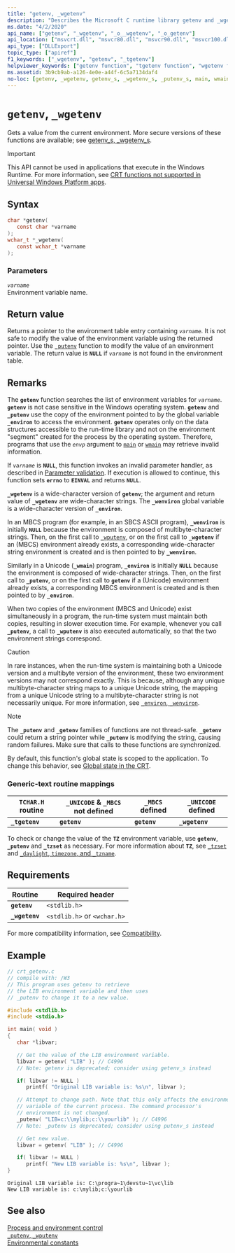 ```yaml
---
title: "getenv, _wgetenv"
description: "Describes the Microsoft C runtime library getenv and _wgetenv functions."
ms.date: "4/2/2020"
api_name: ["getenv", "_wgetenv", "_o__wgetenv", "_o_getenv"]
api_location: ["msvcrt.dll", "msvcr80.dll", "msvcr90.dll", "msvcr100.dll", "msvcr100_clr0400.dll", "msvcr110.dll", "msvcr110_clr0400.dll", "msvcr120.dll", "msvcr120_clr0400.dll", "ucrtbase.dll", "api-ms-win-crt-environment-l1-1-0.dll", "api-ms-win-crt-private-l1-1-0.dll"]
api_type: ["DLLExport"]
topic_type: ["apiref"]
f1_keywords: ["_wgetenv", "getenv", "_tgetenv"]
helpviewer_keywords: ["getenv function", "tgetenv function", "wgetenv function", "environment values", "environment variables", "_tgetenv function", "_wgetenv function"]
ms.assetid: 3b9cb9ab-a126-4e0e-a44f-6c5a7134daf4
no-loc: [getenv, _wgetenv, getenv_s, _wgetenv_s, _putenv_s, main, wmain, errno, EINVAL, ERANGE, _environ, _wenviron, _putenv, _wputenv, _tgetenv_s, _tzset, _dupenv_s, _wdupenv_s]
---
```

# `getenv`, `_wgetenv`

Gets a value from the current environment. More secure versions of these functions are available; see [getenv_s, _wgetenv_s](getenv-s-wgetenv-s.md).

> [!IMPORTANT]
> This API cannot be used in applications that execute in the Windows Runtime. For more information, see [CRT functions not supported in Universal Windows Platform apps](../../cppcx/crt-functions-not-supported-in-universal-windows-platform-apps.md).

## Syntax

```C
char *getenv(
   const char *varname
);
wchar_t *_wgetenv(
   const wchar_t *varname
);
```

### Parameters

*`varname`*<br/>
Environment variable name.

## Return value

Returns a pointer to the environment table entry containing *`varname`*. It is not safe to modify the value of the environment variable using the returned pointer. Use the [`_putenv`](putenv-wputenv.md) function to modify the value of an environment variable. The return value is **`NULL`** if *`varname`* is not found in the environment table.

## Remarks

The **`getenv`** function searches the list of environment variables for *`varname`*. **`getenv`** is not case sensitive in the Windows operating system. **`getenv`** and **`_putenv`** use the copy of the environment pointed to by the global variable **`_environ`** to access the environment. **`getenv`** operates only on the data structures accessible to the run-time library and not on the environment "segment" created for the process by the operating system. Therefore, programs that use the *`envp`* argument to [`main`](../../cpp/main-function-command-line-args.md) or [`wmain`](../../cpp/main-function-command-line-args.md) may retrieve invalid information.

If *`varname`* is **`NULL`**, this function invokes an invalid parameter handler, as described in [Parameter validation](../parameter-validation.md). If execution is allowed to continue, this function sets **`errno`** to **`EINVAL`** and returns **`NULL`**.

**`_wgetenv`** is a wide-character version of **`getenv`**; the argument and return value of **`_wgetenv`** are wide-character strings. The **`_wenviron`** global variable is a wide-character version of **`_environ`**.

In an MBCS program (for example, in an SBCS ASCII program), **`_wenviron`** is initially **`NULL`** because the environment is composed of multibyte-character strings. Then, on the first call to [`_wputenv`](putenv-wputenv.md), or on the first call to **`_wgetenv`** if an (MBCS) environment already exists, a corresponding wide-character string environment is created and is then pointed to by **`_wenviron`**.

Similarly in a Unicode (**`_wmain`**) program, **`_environ`** is initially **`NULL`** because the environment is composed of wide-character strings. Then, on the first call to **`_putenv`**, or on the first call to **`getenv`** if a (Unicode) environment already exists, a corresponding MBCS environment is created and is then pointed to by **`_environ`**.

When two copies of the environment (MBCS and Unicode) exist simultaneously in a program, the run-time system must maintain both copies, resulting in slower execution time. For example, whenever you call **`_putenv`**, a call to **`_wputenv`** is also executed automatically, so that the two environment strings correspond.

> [!CAUTION]
> In rare instances, when the run-time system is maintaining both a Unicode version and a multibyte version of the environment, these two environment versions may not correspond exactly. This is because, although any unique multibyte-character string maps to a unique Unicode string, the mapping from a unique Unicode string to a multibyte-character string is not necessarily unique. For more information, see [`_environ`, `_wenviron`](../environ-wenviron.md).

> [!NOTE]
> The **`_putenv`** and **`_getenv`** families of functions are not thread-safe. **`_getenv`** could return a string pointer while **`_putenv`** is modifying the string, causing random failures. Make sure that calls to these functions are synchronized.

By default, this function's global state is scoped to the application. To change this behavior, see [Global state in the CRT](../global-state.md).

### Generic-text routine mappings

|`TCHAR.H` routine|`_UNICODE` & `_MBCS` not defined|`_MBCS` defined|`_UNICODE` defined|
|---------------------|------------------------------------|--------------------|-----------------------|
|**`_tgetenv`**|**`getenv`**|**`getenv`**|**`_wgetenv`**|

To check or change the value of the **`TZ`** environment variable, use **`getenv`**, **`_putenv`** and **`_tzset`** as necessary. For more information about **`TZ`**, see [`_tzset`](tzset.md) and [`_daylight`, `timezone`, and `_tzname`](../daylight-dstbias-timezone-and-tzname.md).

## Requirements

|Routine|Required header|
|-------------|---------------------|
|**`getenv`**|`<stdlib.h>`|
|**`_wgetenv`**|`<stdlib.h>` or `<wchar.h>`|

For more compatibility information, see [Compatibility](../compatibility.md).

## Example

```C
// crt_getenv.c
// compile with: /W3
// This program uses getenv to retrieve
// the LIB environment variable and then uses
// _putenv to change it to a new value.

#include <stdlib.h>
#include <stdio.h>

int main( void )
{
   char *libvar;

   // Get the value of the LIB environment variable.
   libvar = getenv( "LIB" ); // C4996
   // Note: getenv is deprecated; consider using getenv_s instead

   if( libvar != NULL )
      printf( "Original LIB variable is: %s\n", libvar );

   // Attempt to change path. Note that this only affects the environment
   // variable of the current process. The command processor's
   // environment is not changed.
   _putenv( "LIB=c:\\mylib;c:\\yourlib" ); // C4996
   // Note: _putenv is deprecated; consider using putenv_s instead

   // Get new value.
   libvar = getenv( "LIB" ); // C4996

   if( libvar != NULL )
      printf( "New LIB variable is: %s\n", libvar );
}
```

```Output
Original LIB variable is: C:\progra~1\devstu~1\vc\lib
New LIB variable is: c:\mylib;c:\yourlib
```

## See also

[Process and environment control](../process-and-environment-control.md)\
[`_putenv`, `_wputenv`](putenv-wputenv.md)\
[Environmental constants](../environmental-constants.md)
